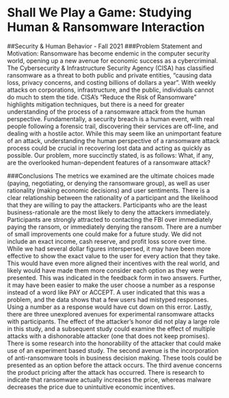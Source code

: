 # Shall We Play a Game: Studying Human & Ransomware Interaction
##Security &amp; Human Behavior - Fall 2021
###Problem Statement and Motivation:
Ransomware has become endemic in the computer security world, opening up a new avenue for economic success as a cybercriminal. The Cybersecurity & Infrastructure Security Agency (CISA) has classified ransomware as a threat to both public and private entities, “causing data loss, privacy concerns, and costing billions of dollars a year”. With weekly attacks on corporations, infrastructure, and the public, individuals cannot do much to stem the tide. CISA’s “Reduce the Risk of Ransomware” highlights mitigation techniques, but there is a need for greater understanding of the process of a ransomware attack from the human perspective. Fundamentally, a security breach is a human event, with real people following a forensic trail, discovering their services are off-line, and dealing with a hostile actor. While this may seem like an unimportant feature of an attack, understanding the human perspective of a ransomware attack process could be crucial in recovering lost data and acting as quickly as possible. Our problem, more succinctly stated, is as follows: What, if any, are the overlooked human-dependent features of a ransomware attack?

###Conclusions
  The metrics we examined are the ultimate choices made (paying, negotiating, or denying the ransomware group), as well
as user rationality (making economic decisions) and user sentiments.
  There is a clear relationship between the rationality of a participant and the likelihood that they are willing to pay the attackers. Participants who are the least business-rationale are the most likely to deny the attackers immediately. Participants are strongly attracted to contacting the FBI over immediately paying the ransom, or immediately denying the ransom. There are a number of small improvements one could make for a future study. We did not include an exact income, cash reserve, and profit loss score over time. While we had several dollar figures interspersed, it may have been more effective to show the exact value to the user for every action that they take. This would have even more aligned their incentives with the real world, and likely would have made them more consider each option as they were presented. This was indicated in the feedback form in two answers. Further, it may have been easier to make the user choose a number as a response instead of a
word like PAY or ACCEPT. A user indicated that this was a problem, and the data shows that a few users had mistyped responses. Using a number as a response would have cut down on this error.
  Lastly, there are three unexplored avenues for experimental ransomware attacks with participants. The effect of the attacker’s honor did not play a large role in this study, and a subsequent study could examine the effect of multiple attacks with a dishonorable attacker (one that does not keep promises). There is some research into the honorability of the attacker that could make use of an experiment based study. The second avenue is the incorporation of anti-ransomware tools in business
decision making. These tools could be presented as an option before the attack occurs. The third avenue concerns the product pricing after the attack has occurred. There is research to indicate that ransomware actually increases the price, whereas malware decreases the price due to unintuitive economic incentives.
